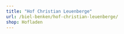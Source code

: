 ```yaml
---
title: "Hof Christian Leuenberge"
url: /biel-benken/hof-christian-leuenberge/
shop: Hofladen
---
```

